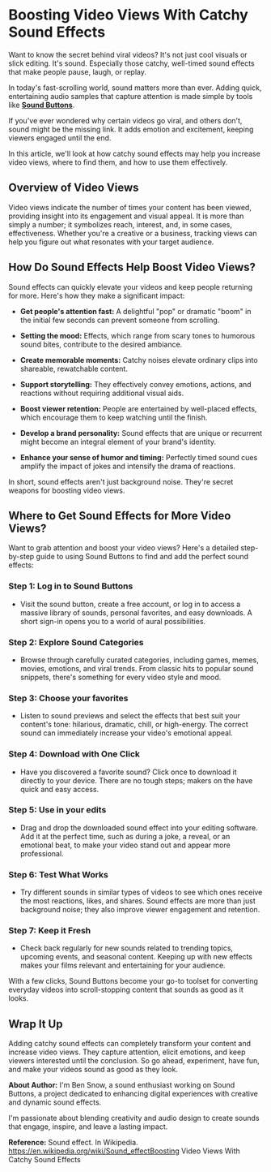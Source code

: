 <h1>Boosting Video Views With Catchy Sound Effects</h1>



Want to know the secret behind viral videos? It's not just cool visuals or slick editing. It's sound. Especially those catchy, well-timed sound effects that make people pause, laugh, or replay.

In today's fast-scrolling world, sound matters more than ever. Adding quick, entertaining audio samples that capture attention is made simple by tools like **<a href="https://soundbuttons.net/">Sound Buttons</a>**.

If you've ever wondered why certain videos go viral, and others don't, sound might be the missing link. It adds emotion and excitement, keeping viewers engaged until the end.

In this article, we'll look at how catchy sound effects may help you increase video views, where to find them, and how to use them effectively.

<h2>Overview of Video Views</h2>

Video views indicate the number of times your content has been viewed, providing insight into its engagement and visual appeal. It is more than simply a number; it symbolizes reach, interest, and, in some cases, effectiveness. Whether you're a creative or a business, tracking views can help you figure out what resonates with your target audience.

<h2>How Do Sound Effects Help Boost Video Views?</h2>

Sound effects can quickly elevate your videos and keep people returning for more. Here's how they make a significant impact:

* **Get people's attention fast:** A delightful "pop" or dramatic "boom" in the initial few seconds can prevent someone from scrolling.

* **Setting the mood:** Effects, which range from scary tones to humorous sound bites, contribute to the desired ambiance.

* **Create memorable moments:** Catchy noises elevate ordinary clips into shareable, rewatchable content.

* **Support storytelling:** They effectively convey emotions, actions, and reactions without requiring additional visual aids.

* **Boost viewer retention:** People are entertained by well-placed effects, which encourage them to keep watching until the finish.

* **Develop a brand personality:** Sound effects that are unique or recurrent might become an integral element of your brand's identity.

* **Enhance your sense of humor and timing:** Perfectly timed sound cues amplify the impact of jokes and intensify the drama of reactions.

In short, sound effects aren't just background noise. They're secret weapons for boosting video views.

<h2>Where to Get Sound Effects for More Video Views?</h2>

Want to grab attention and boost your video views? Here's a detailed step-by-step guide to using Sound Buttons to find and add the perfect sound effects:

<h3>Step 1: Log in to Sound Buttons</h3>

* Visit the sound button, create a free account, or log in to access a massive library of sounds, personal favorites, and easy downloads. A short sign-in opens you to a world of aural possibilities.

<h3>Step 2: Explore Sound Categories</h3> 

* Browse through carefully curated categories, including games, memes, movies, emotions, and viral trends. From classic hits to popular sound snippets, there's something for every video style and mood.

<h3>Step 3: Choose your favorites</h3>

* Listen to sound previews and select the effects that best suit your content's tone: hilarious, dramatic, chill, or high-energy. The correct sound can immediately increase your video's emotional appeal.

<h3>Step 4: Download with One Click</h3>

* Have you discovered a favorite sound? Click once to download it directly to your device. There are no tough steps; makers on the have quick and easy access.

<h3>Step 5: Use in your edits</h3>

* Drag and drop the downloaded sound effect into your editing software. Add it at the perfect time, such as during a joke, a reveal, or an emotional beat, to make your video stand out and appear more professional.

<h3>Step 6: Test What Works</h3>

* Try different sounds in similar types of videos to see which ones receive the most reactions, likes, and shares. Sound effects are more than just background noise; they also improve viewer engagement and retention.

<h3>Step 7: Keep it Fresh</h3>
 
* Check back regularly for new sounds related to trending topics, upcoming events, and seasonal content. Keeping up with new effects makes your films relevant and entertaining for your audience.

With a few clicks, Sound Buttons become your go-to toolset for converting everyday videos into scroll-stopping content that sounds as good as it looks.

<h2>Wrap It Up</h2>

Adding catchy sound effects can completely transform your content and increase video views. They capture attention, elicit emotions, and keep viewers interested until the conclusion. So go ahead, experiment, have fun, and make your videos sound as good as they look.

**About Author:**
I'm Ben Snow, a sound enthusiast working on Sound Buttons, a project dedicated to enhancing digital experiences with creative and dynamic sound effects. 

I'm passionate about blending creativity and audio design to create sounds that engage, inspire, and leave a lasting impact.

**Reference:** Sound effect. In Wikipedia. https://en.wikipedia.org/wiki/Sound_effectBoosting Video Views With Catchy Sound Effects



